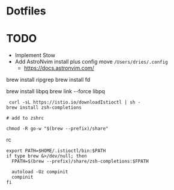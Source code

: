 # Dotfiles

# TODO
- Implement Stow
- Add AstroNvim install plus config move `/Users/dries/.config`
  - https://docs.astronvim.com/

brew install ripgrep
brew install fd


brew install libpq
brew link --force libpq

```
 curl -sL https://istio.io/downloadIstioctl | sh -
brew install zsh-completions

# add to zshrc

chmod -R go-w "$(brew --prefix)/share"

```


rc
```
export PATH=$HOME/.istioctl/bin:$PATH
if type brew &>/dev/null; then
  FPATH=$(brew --prefix)/share/zsh-completions:$FPATH

  autoload -Uz compinit
  compinit
fi


```
